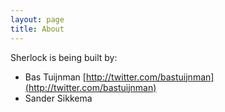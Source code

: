 ```yaml
---
layout: page
title: About
---
```


Sherlock is being built by:

* Bas Tuijnman [http://twitter.com/bastuijnman](http://twitter.com/bastuijnman)
* Sander Sikkema